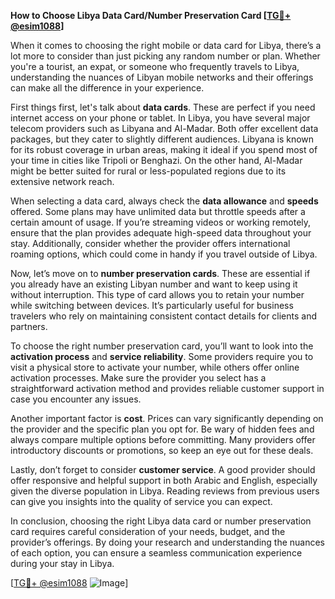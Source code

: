 **How to Choose Libya Data Card/Number Preservation Card [[TG💪+ @esim1088](https://t.me/s/esim1088)]**

When it comes to choosing the right mobile or data card for Libya, there’s a lot more to consider than just picking any random number or plan. Whether you're a tourist, an expat, or someone who frequently travels to Libya, understanding the nuances of Libyan mobile networks and their offerings can make all the difference in your experience.

First things first, let's talk about **data cards**. These are perfect if you need internet access on your phone or tablet. In Libya, you have several major telecom providers such as Libyana and Al-Madar. Both offer excellent data packages, but they cater to slightly different audiences. Libyana is known for its robust coverage in urban areas, making it ideal if you spend most of your time in cities like Tripoli or Benghazi. On the other hand, Al-Madar might be better suited for rural or less-populated regions due to its extensive network reach.

When selecting a data card, always check the **data allowance** and **speeds** offered. Some plans may have unlimited data but throttle speeds after a certain amount of usage. If you’re streaming videos or working remotely, ensure that the plan provides adequate high-speed data throughout your stay. Additionally, consider whether the provider offers international roaming options, which could come in handy if you travel outside of Libya.

Now, let’s move on to **number preservation cards**. These are essential if you already have an existing Libyan number and want to keep using it without interruption. This type of card allows you to retain your number while switching between devices. It’s particularly useful for business travelers who rely on maintaining consistent contact details for clients and partners.

To choose the right number preservation card, you’ll want to look into the **activation process** and **service reliability**. Some providers require you to visit a physical store to activate your number, while others offer online activation processes. Make sure the provider you select has a straightforward activation method and provides reliable customer support in case you encounter any issues.

Another important factor is **cost**. Prices can vary significantly depending on the provider and the specific plan you opt for. Be wary of hidden fees and always compare multiple options before committing. Many providers offer introductory discounts or promotions, so keep an eye out for these deals.

Lastly, don’t forget to consider **customer service**. A good provider should offer responsive and helpful support in both Arabic and English, especially given the diverse population in Libya. Reading reviews from previous users can give you insights into the quality of service you can expect.

In conclusion, choosing the right Libya data card or number preservation card requires careful consideration of your needs, budget, and the provider’s offerings. By doing your research and understanding the nuances of each option, you can ensure a seamless communication experience during your stay in Libya.

[[TG💪+ @esim1088](https://t.me/s/esim1088) ![Image](https://i.postimg.cc/Y0z9fWf4/image.png)]